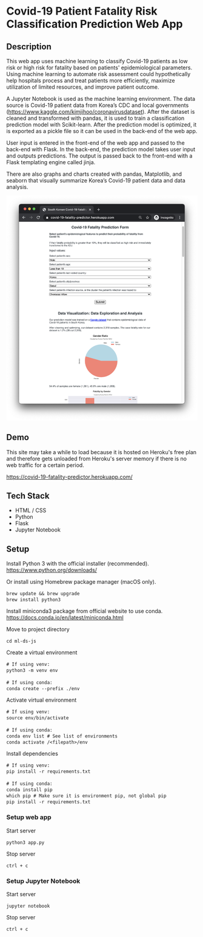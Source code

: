 # Covid-19 Patient Fatality Risk Classification Prediction Web App

## Description

This web app uses machine learning to classify Covid-19 patients as low risk or high risk for fatality based on patients' epidemiological parameters. Using machine learning to automate risk assessment could hypothetically help hospitals process and treat patients more efficiently, maximize utilization of limited resources, and improve patient outcome.

A Jupyter Notebook is used as the machine learning environment. The data source is Covid-19 patient data from Korea’s CDC and local governments (https://www.kaggle.com/kimjihoo/coronavirusdataset). After the dataset is cleaned and transformed with pandas, it is used to train a classification prediction model with Scikit-learn. After the prediction model is optimized, it is exported as a pickle file so it can be used in the back-end of the web app.

User input is entered in the front-end of the web app and passed to the back-end with Flask. In the back-end, the prediction model takes user input and outputs predictions. The output is passed back to the front-end with a Flask templating engine called jinja.

There are also graphs and charts created with pandas, Matplotlib, and seaborn that visually summarize Korea’s Covid-19 patient data and data analysis.

![Web app form](docs/demo-3.png)

## Demo

This site may take a while to load because it is hosted on Heroku's free plan and therefore gets unloaded from Heroku's server memory if there is no web traffic for a certain period.

https://covid-19-fatality-predictor.herokuapp.com/

<!-- ## Features -->

## Tech Stack

- HTML / CSS
- Python
- Flask
- Jupyter Notebook

<!-- ## Lessons Learned -->

## Setup

Install Python 3 with the official installer (recommended).<br />
https://www.python.org/downloads/

Or install using Homebrew package manager (macOS only).

```
brew update && brew upgrade
brew install python3
```

Install miniconda3 package from official website to use conda.<br/>
https://docs.conda.io/en/latest/miniconda.html

Move to project directory

```
cd ml-ds-js
```

Create a virtual environment

```
# If using venv:
python3 -m venv env

# If using conda:
conda create --prefix ./env
```

Activate virtual environment

```
# If using venv:
source env/bin/activate

# If using conda:
conda env list # See list of environments
conda activate /<filepath>/env
```

Install dependencies

```
# If using venv:
pip install -r requirements.txt

# If using conda:
conda install pip
which pip # Make sure it is environment pip, not global pip
pip install -r requirements.txt
```

### Setup web app

Start server

```
python3 app.py
```

Stop server

```
ctrl + c
```

### Setup Jupyter Notebook

Start server

```
jupyter notebook
```

Stop server

```
ctrl + c
```
